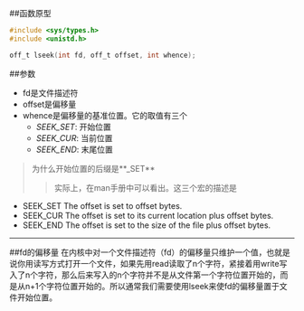 ##函数原型
```c
#include <sys/types.h>
#include <unistd.h>

off_t lseek(int fd, off_t offset, int whence);
```
##参数
- fd是文件描述符
- offset是偏移量
- whence是偏移量的基准位置。它的取值有三个
  - *SEEK_SET*: 开始位置
  - *SEEK_CUR*: 当前位置
  - *SEEK_END*: 末尾位置

>为什么开始位置的后缀是**_SET**
>>实际上，在man手册中可以看出。这三个宏的描述是
- SEEK_SET The offset is set to offset bytes.
- SEEK_CUR The offset is set to its current location plus offset bytes.
- SEEK_END The offset is set to the size of the file plus offset bytes.

----------
##fd的偏移量
在内核中对一个文件描述符（fd）的偏移量只维护一个值，也就是说你用读写方式打开一个文件，如果先用read读取了n个字符，紧接着用write写入了n个字符，那么后来写入的n个字符并不是从文件第一个字符位置开始的，而是从n+1个字符位置开始的。所以通常我们需要使用lseek来使fd的偏移量置于文件开始位置。